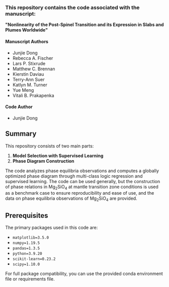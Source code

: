 ### This repository contains the code associated with the manuscript:

**"Nonlinearity of the Post-Spinel Transition and its Expression in Slabs and Plumes Worldwide"**

#### Manuscript Authors
- Junjie Dong
- Rebecca A. Fischer
- Lars P. Stixrude
- Matthew C. Brennan
- Kierstin Daviau
- Terry-Ann Suer
- Katlyn M. Turner
- Yue Meng
- Vitali B. Prakapenka

#### Code Author
- Junjie Dong

## Summary
This repository consists of two main parts:
1. **Model Selection with Supervised Learning**
2. **Phase Diagram Construction**

The code analyzes phase equilibria observations and computes a globally optimized phase diagram through multi-class logic regression and supervised learning. The code can be used generally, but the construction of phase relations in Mg<sub>2</sub>SiO<sub>4</sub> at mantle transition zone conditions is used as a benchmark case to ensure reproducibility and ease of use, and the data on phase equilibria observations of Mg<sub>2</sub>SiO<sub>4</sub> are provided.

## Prerequisites
The primary packages used in this code are:

- `matplotlib=3.5.0`
- `numpy=1.19.5`
- `pandas=1.3.5`
- `python=3.9.20`
- `scikit-learn=0.23.2`
- `scipy=1.10.0`

For full package compatibility, you can use the provided conda environment file or requirements file.

